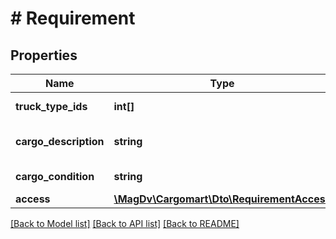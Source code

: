# # Requirement

## Properties

Name | Type | Description | Notes
------------ | ------------- | ------------- | -------------
**truck_type_ids** | **int[]** | Типы кузовов машин | [optional]
**cargo_description** | **string** | Описание перевозимого груза | [optional]
**cargo_condition** | **string** | Обязательные условия | [optional]
**access** | [**\MagDv\Cargomart\Dto\RequirementAccess**](RequirementAccess.md) |  | [optional]

[[Back to Model list]](../../README.md#models) [[Back to API list]](../../README.md#endpoints) [[Back to README]](../../README.md)
